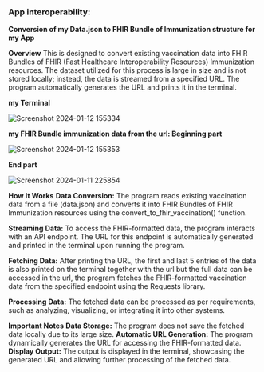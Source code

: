 ### App interoperability:
   **Conversion of my Data.json to FHIR Bundle of Immunization structure for my App**

**Overview**
This is designed to convert existing vaccination data into FHIR Bundles of FHIR (Fast Healthcare Interoperability Resources) Immunization resources. The dataset utilized for this process is large in size and is not stored locally; instead, the data is streamed from a specified URL. The program automatically generates the URL and prints it in the terminal.


**my Terminal**

![Screenshot 2024-01-12 155334](https://github.com/PrincepaulIzuogu/The-Vaccine-Distributions-in-Europe/assets/123191250/de797876-4ebb-40b3-9c39-4ac7275a1642)


**my FHIR Bundle immunization data from the url: Beginning part**


![Screenshot 2024-01-12 155353](https://github.com/PrincepaulIzuogu/The-Vaccine-Distributions-in-Europe/assets/123191250/ac0cfc0b-d39f-42b5-a34e-b25bb9192552)


**End part**


![Screenshot 2024-01-11 225854](https://github.com/PrincepaulIzuogu/The-Vaccine-Distributions-in-Europe/assets/123191250/76e54da5-a13d-4b3c-bd87-9670be176947)


**How It Works**
**Data Conversion:** The program reads existing vaccination data from a file (data.json) and converts it into FHIR Bundles of FHIR Immunization resources using the convert_to_fhir_vaccination() function.

**Streaming Data:** To access the FHIR-formatted data, the program interacts with an API endpoint. The URL for this endpoint is automatically generated and printed in the terminal upon running the program.

**Fetching Data:** After printing the URL, the first and last 5 entries of the data is also printed on the terminal together with the url but the full data can be accessed in the url, the program fetches the FHIR-formatted vaccination data from the specified endpoint using the Requests library.

**Processing Data:** The fetched data can be processed as per requirements, such as analyzing, visualizing, or integrating it into other systems.

**Important Notes**
**Data Storage:** The program does not save the fetched data locally due to its large size.
**Automatic URL Generation:** The program dynamically generates the URL for accessing the FHIR-formatted data.
**Display Output:** The output is displayed in the terminal, showcasing the generated URL and allowing further processing of the fetched data.
